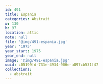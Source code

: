 ```yaml
---
id: 491
title: Espania
categories: Abstrait
w: 130
h: 97
location: attic
note: null
file: '@img/491-espania.jpg'
year: '1975'
year_start: 1975
year_end: null
image: '@img/491-espania.jpg'
uuid: c05199fd-731e-4934-906e-a897cb531f47
collections:
  - abstrait
---
```


